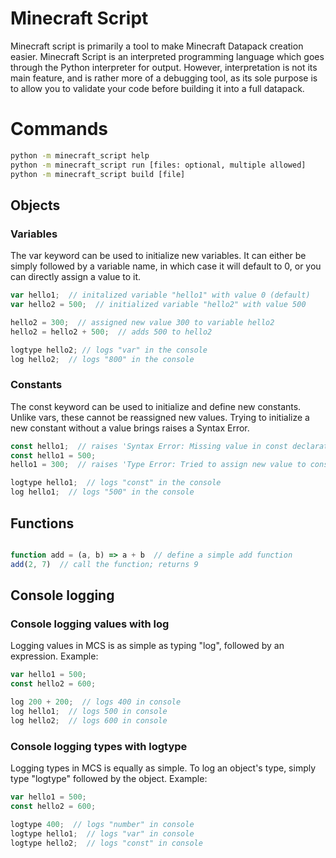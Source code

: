 # Minecraft Script

Minecraft script is primarily a tool to make Minecraft Datapack creation easier.
Minecraft Script is an interpreted programming language which goes through the Python interpreter for output.
However, interpretation is not its main feature, and is rather more of a debugging tool, as its sole
purpose is to allow you to validate your code before building it into a full datapack.

# Commands
```cmd
python -m minecraft_script help
python -m minecraft_script run [files: optional, multiple allowed]
python -m minecraft_script build [file]
```

## Objects
### Variables
The var keyword can be used to initialize new variables.
It can either be simply followed by a variable name, in which case it will default to 0,
or you can directly assign a value to it.

```js
var hello1;  // initalized variable "hello1" with value 0 (default)
var hello2 = 500;  // initialized variable "hello2" with value 500

hello2 = 300;  // assigned new value 300 to variable hello2
hello2 = hello2 + 500;  // adds 500 to hello2

logtype hello2; // logs "var" in the console
log hello2;  // logs "800" in the console
```

### Constants
The const keyword can be used to initialize and define new constants.
Unlike vars, these cannot be reassigned new values. Trying to initialize
a new constant without a value brings raises a Syntax Error.

```js
const hello1;  // raises 'Syntax Error: Missing value in const declaration'
const hello1 = 500;
hello1 = 300;  // raises 'Type Error: Tried to assign new value to const "hello1"'

logtype hello1;  // logs "const" in the console
log hello1;  // logs "500" in the console
```

## Functions

```js

function add = (a, b) => a + b  // define a simple add function
add(2, 7)  // call the function; returns 9

```

## Console logging
### Console logging values with log
Logging values in MCS is as simple as typing "log", followed by an expression.
Example:
```js
var hello1 = 500;
const hello2 = 600;

log 200 + 200;  // logs 400 in console
log hello1;  // logs 500 in console
log hello2;  // logs 600 in console
```

### Console logging types with logtype
Logging types in MCS is equally as simple. To log an object's type, simply type "logtype" followed by the object.
Example:
```js
var hello1 = 500;
const hello2 = 600;

logtype 400;  // logs "number" in console
logtype hello1;  // logs "var" in console
logtype hello2;  // logs "const" in console
```